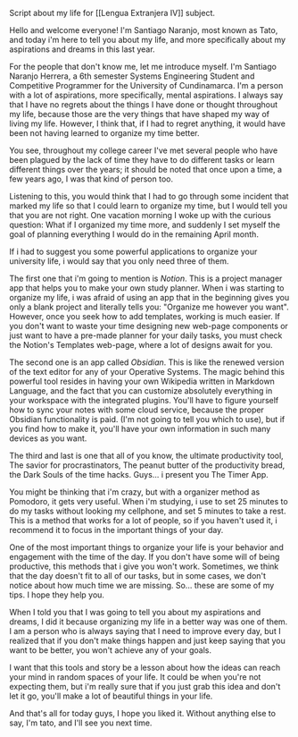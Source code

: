 Script about my life for [[Lengua Extranjera IV]] subject.

Hello and welcome everyone! I'm Santiago Naranjo, most known as Tato, and today i'm here to tell you about my life, and more specifically about my aspirations and dreams in this last year.

For the people that don't know me, let me introduce myself. I'm Santiago Naranjo Herrera, a 6th semester Systems Engineering Student and Competitive Programmer for the University of Cundinamarca. I'm a person with a lot of aspirations, more specifically, mental aspirations. I always say that I have no regrets about the things I have done or thought throughout my life, because those are the very things that have shaped my way of living my life. However, I think that, if I had to regret anything, it would have been not having learned to organize my time better.

You see, throughout my college career I've met several people who have been plagued by the lack of time they have to do different tasks or learn different things over the years; it should be noted that once upon a time, a few years ago, I was that kind of person too.

Listening to this, you would think that I had to go through some incident that marked my life so that I could learn to organize my time, but I would tell you that you are not right. One vacation morning I woke up with the curious question: What if I organized my time more, and suddenly I set myself the goal of planning everything I would do in the remaining April month.

If i had to suggest you some powerful applications to organize your university life, i would say that you only need three of them.

The first one that i'm going to mention is *Notion*. This is a project manager app that helps you to make your own study planner. When i was starting to organize my life, i was afraid of using an app that in the beginning gives you only a blank project and literally tells you: "Organize me however you want". However, once you seek how to add templates, working is much easier. If you don't want to waste your time designing new web-page components or just want to have a pre-made planner for your daily tasks, you must check the Notion's Templates web-page, where a lot of designs await for you.

The second one is an app called *Obsidian*. This is like the renewed version of the text editor for any of your Operative Systems. The magic behind this powerful tool resides in having your own Wikipedia written in Markdown Language, and the fact that you can customize absolutely everything in your workspace with the integrated plugins. You'll have to figure yourself how to sync your notes with some cloud service, because the proper Obsidian functionality is paid. (I'm not going to tell you which to use), but if you find how to make it, you'll have your own information in such many devices as you want.

The third and last is one that all of you know, the ultimate productivity tool, The savior for procrastinators, The peanut butter of the productivity bread, the Dark Souls of the time hacks. Guys... i present you The Timer App. 

You might be thinking that i'm crazy, but with a organizer method as Pomodoro, it gets very useful. When i'm studying, i use to set 25 minutes to do my tasks without looking my cellphone, and set 5 minutes to take a rest. This is a method that works for a lot of people, so if you haven't used it, i recommend it to focus in the important things of your day.

One of the most important things to organize your life is your behavior and engagement with the time of the day. If you don't have some will of being productive, this methods that i give you won't work. Sometimes, we think that the day doesn't fit to all of our tasks, but in some cases, we don't notice about how much time we are missing. So... these are some of my tips. I hope they help you. 

When I told you that I was going to tell you about my aspirations and dreams, I did it because organizing my life in a better way was one of them. I am a person who is always saying that I need to improve every day, but I realized that if you don't make things happen and just keep saying that you want to be better, you won't achieve any of your goals.

I want that this tools and story be a lesson about how the ideas can reach your mind in random spaces of your life. It could be when you're not expecting them, but i'm really sure that if you just grab this idea and don't let it go, you'll make a lot of beautiful things in your life.

And that's all for today guys, I hope you liked it. Without anything else to say, I'm tato, and I'll see you next time.	